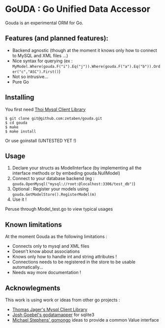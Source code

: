 # GoUDA : Go Unified Data Accessor

Gouda is an experimental ORM for Go.

## Features (and planned features):
 - Backend agnostic (though at the moment it knows only how to connect to MySQL and XML files ...)
 - Nice syntax for querying (ex : `MyModel.Where(gouda.F("i").Eq("j")).Where(gouda.F("a").Eq("b")).Order("c","ASC").First()`)
 - Not so intrusive...
 - Pure Go

## Installing 

You first need [Thoj Mysql Client Library](http://github.com/thoj/Go-MySQL-Client-Library/)  

	$ git clone git@github.com:zetaben/gouda.git
	$ cd gouda
	$ make
	$ make install

Or use goinstall (UNTESTED YET !)

## Usage 
	
 1. Declare your structs as ModelInterface (by implementing all the interface methods or by embeding gouda.NullModel)
 2. Connect to your database backend (eg : `gouda.OpenMysql("mysql://root:@localhost:3306/test_db")`)
 3. Optional : Register your models using `gouda.GetModelStore().RegisterModel(m)`
 4. Use it !

 Peruse through Model_test.go to view typical usages

## Known limitations 

At the moment Gouda as the following limitations : 

 - Connects only to mysql and XML files
 - Doesn't know about associations
 - Knows only how to handle int and string attributes !
 - Connections needs to be registered in the store to be usable automatically... 
 - Needs way more documentation ! 

## Acknowlegments

This work is using work or ideas from other go projects : 
  
  - [Thomas Jager's Mysql Client Library](http://github.com/thoj/Go-MySQL-Client-Library/)
  - [Josh Goebel's godatamapper](http://github.com/yyyc514/go_datamapper) for sqlite3
  - [Michael Stephens' gomongo](http://github.com/mikejs/gomongo/blob/master/bson.go) ideas to provide a common Value interface
